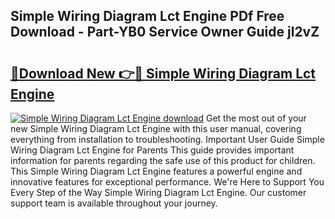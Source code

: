 ## Simple Wiring Diagram Lct Engine PDf Free Download - Part-YB0 Service Owner Guide jl2vZ

# <h2><a href="http://dfkxbqp.blite.top/?on=Simple+Wiring+Diagram+Lct+Engine">🔗Download New 👉🔴 Simple Wiring Diagram Lct Engine</a></h2>

[![Simple Wiring Diagram Lct Engine download](https://i.imgur.com/lujVjoI.png)](http://dfkxbqp.blite.top/?on=Simple+Wiring+Diagram+Lct+Engine)
Get the most out of your new Simple Wiring Diagram Lct Engine with this user manual, covering everything from installation to troubleshooting. Important User Guide Simple Wiring Diagram Lct Engine for Parents This guide provides important information for parents regarding the safe use of this product for children. This Simple Wiring Diagram Lct Engine features a powerful engine and innovative features for exceptional performance. We're Here to Support You Every Step of the Way Simple Wiring Diagram Lct Engine. Our customer support team is available throughout your journey.
